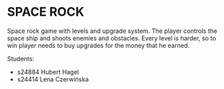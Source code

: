 # SPACE ROCK
Space rock game with levels and upgrade system.
The player controls the space ship and shoots enemies and obstacles.
Every level is harder, so to win player needs to buy upgrades for the money that he earned. 

Students:
- s24884 Hubert Hagel
- s24414 Lena Czerwińska
